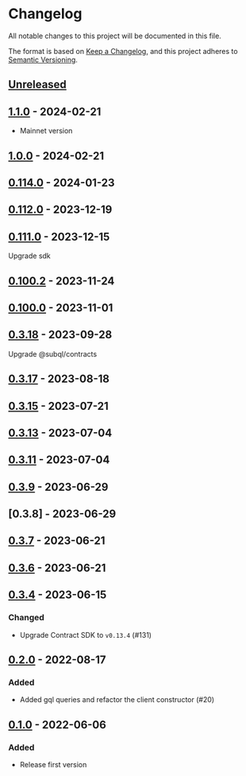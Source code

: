 # Changelog

All notable changes to this project will be documented in this file.

The format is based on [Keep a Changelog](https://keepachangelog.com/en/1.0.0/),
and this project adheres to [Semantic Versioning](https://semver.org/spec/v2.0.0.html).

## [Unreleased]

## [1.1.0] - 2024-02-21

- Mainnet version

## [1.0.0] - 2024-02-21

## [0.114.0] - 2024-01-23

## [0.112.0] - 2023-12-19

## [0.111.0] - 2023-12-15

Upgrade sdk

## [0.100.2] - 2023-11-24

## [0.100.0] - 2023-11-01

## [0.3.18] - 2023-09-28

Upgrade @subql/contracts

## [0.3.17] - 2023-08-18

## [0.3.15] - 2023-07-21

## [0.3.13] - 2023-07-04

## [0.3.11] - 2023-07-04

## [0.3.9] - 2023-06-29

## [0.3.8] - 2023-06-29

## [0.3.7] - 2023-06-21

## [0.3.6] - 2023-06-21

## [0.3.4] - 2023-06-15

### Changed

- Upgrade Contract SDK to `v0.13.4` (#131)

## [0.2.0] - 2022-08-17

### Added

- Added gql queries and refactor the client constructor (#20)

## [0.1.0] - 2022-06-06

### Added

- Release first version

[unreleased]: https://github.com/subquery/network-clients/compare/v1.1.0...HEAD
[1.1.0]: https://github.com/subquery/network-clients/compare/v1.0.0...v1.1.0
[1.0.0]: https://github.com/subquery/network-clients/compare/v0.114.0...v1.0.0
[0.114.0]: https://github.com/subquery/network-clients/compare/v0.112.0...v0.114.0
[0.112.0]: https://github.com/subquery/network-clients/compare/v0.111.0...v0.112.0
[0.111.0]: https://github.com/subquery/network-clients/compare/v0.100.2...v0.111.0
[0.100.2]: https://github.com/subquery/network-clients/compare/v0.100.0...v0.100.2
[0.100.0]: https://github.com/subquery/network-clients/compare/v0.3.18...v0.100.0
[0.3.18]: https://github.com/subquery/network-clients/compare/v0.3.17...v0.3.18
[0.3.17]: https://github.com/subquery/network-clients/compare/v0.3.15...v0.3.17
[0.3.15]: https://github.com/subquery/network-clients/compare/v0.3.13...v0.3.15
[0.3.13]: https://github.com/subquery/network-clients/compare/v0.3.11...v0.3.13
[0.3.11]: https://github.com/subquery/network-clients/compare/v0.3.9...v0.3.11
[0.3.9]: https://github.com/subquery/network-clients/compare/v0.3.7...v0.3.9
[0.3.7]: https://github.com/subquery/network-clients/compare/v0.3.6...v0.3.7
[0.3.6]: https://github.com/subquery/network-clients/compare/v0.3.4...v0.3.6
[0.3.4]: https://github.com/subquery/network-clients/compare/v0.2.0...v0.3.4
[0.2.0]: https://github.com/subquery/network-clients/compare/v0.1.0...v0.2.0
[0.1.0]: https://github.com/subquery/network-clients/releases/tag/v0.1.0
